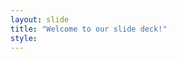 ```yaml
---
layout: slide
title: "Welcome to our slide deck!"
style:
---
```


<svg fill="none" viewBox="0 0 400 400" width="400" height="400" xmlns="http://www.w3.org/2000/svg">
    <foreignObject width="100%" height="100%">


</style>
        <div xmlns="http://www.w3.org/1999/xhtml">
    <style>
    .animate-charcter
    {
    text-transform: uppercase;
    background-image: linear-gradient(
        -225deg,
        #231557 0%,
        #44107a 29%,
        #ff1361 67%,
        #fff800 100%
    );
    background-size: auto auto;
    background-clip: border-box;
    background-size: 200% auto;
    color: #fff;
    background-clip: text;
    text-fill-color: transparent;
    -webkit-background-clip: text;
    -webkit-text-fill-color: transparent;
    animation: textclip 2s linear infinite;
    display: inline-block;
        font-size: 190px;
    }

    @keyframes textclip {
    to {
        background-position: 200% center;
    }
    }
            <h1 class="animate-character">mthurston was here.</h1>
        </div>
    </foreignObject>

</svg>

![cherryontop-o-cat](https://octodex.github.com/images/cherryontop-o-cat.png) {: .center}

